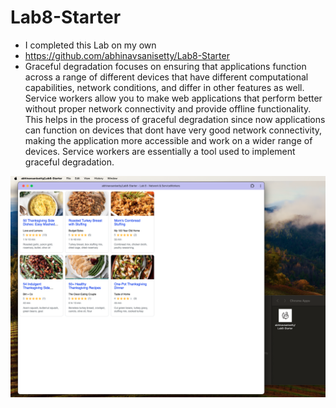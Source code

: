 # Lab8-Starter

- I completed this Lab on my own
- https://github.com/abhinavsanisetty/Lab8-Starter
- Graceful degradation focuses on ensuring that applications function across a range of different devices that have different computational capabilities, network conditions, and differ in other features as well. Service workers allow you to make web applications that perform better without proper network connectivity and provide offline functionality. This helps in the process of graceful degradation since now applications can function on devices that dont have very good network connectivity, making the application more accessible and work on a wider range of devices. Service workers are essentially a tool used to implement graceful degradation. 

![pwa.png](pwa.png)